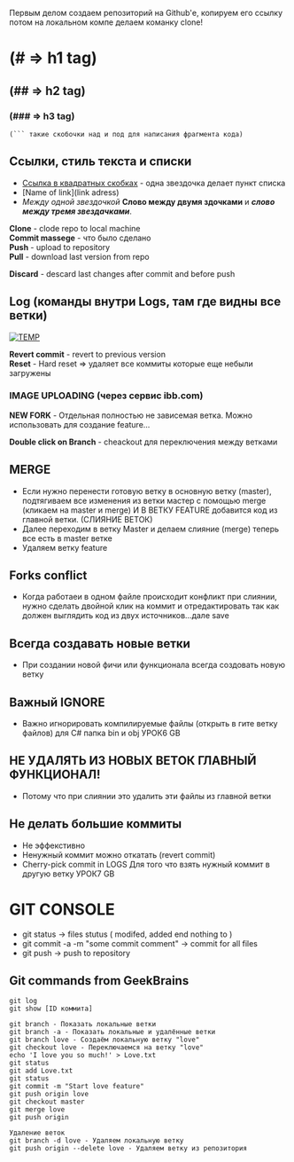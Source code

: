 Первым делом создаем репозиторий на Github'е, копируем его ссылку потом на локальном компе делаем команку clone!

# (# => h1 tag)
## (## => h2 tag)
### (### => h3 tag)



```
(``` такие скобочки над и под для написания фрагмента кода)
```

## Ссылки, стиль текста и списки

* [Ссылка в квадратных скобках](http://www.google.com/) - одна звездочка делает пункт списка
* [Name of link](link adress)
*  *Между одной звездочкой* **Слово между двумя здочками** и ***слово между тремя звездачками***.




**Clone** - clode repo to local machine<br/>
**Commit massege** - что было сделано<br/>
**Push** - upload to repository<br/>
**Pull** - download last version from repo<br/>

**Discard** - descard last changes after commit and before push<br/>

## Log (команды внутри Logs, там где видны все ветки)
<a href="https://ibb.co/diMpaR"><img src="https://image.ibb.co/iOrBpm/TEMP.png" alt="TEMP" border="0"></a>

**Revert commit** - revert to previous version<br/>
**Reset** - Hard reset => удаляет все коммиты которые еще небыли загружены<br/>

### IMAGE UPLOADING  (через сервис ibb.com)

**NEW FORK** - Отдельная полностью не зависемая ветка. Можно использовать для создание feature...<br/>

**Double click on Branch** - cheackout для переключения между ветками

## MERGE  
* Если нужно перенести готовую ветку в основную ветку (master), подтягиваем все изменения из ветки мастер с помощью merge (кликаем на master и merge) И В ВЕТКУ FEATURE добавится код из главной ветки. (СЛИЯНИЕ ВЕТОК)
* Далее переходим в ветку Master и делаем слияние (merge) теперь все есть в master ветке
* Удаляем ветку feature


## Forks conflict
* Когда работаеи в одном файле происходит конфликт при слиянии, нужно сделать двойной клик на коммит и отредактировать так как должен выглядить код из двух источников...дале save

## Всегда создавать новые ветки
* При создании новой фичи или функционала всегда создовать новую ветку

## Важный IGNORE
* Важно игнорировать компилируемые файлы (открыть в гите ветку файлов) для C# папка bin и obj УРОК6 GB

## НЕ УДАЛЯТЬ ИЗ НОВЫХ ВЕТОК ГЛАВНЫЙ ФУНКЦИОНАЛ!
* Потому что при слиянии это удалить эти файлы из главной ветки

## Не делать большие коммиты
* Не эффекстивно
* Ненужный коммит можно откатать (revert commit)
* Cherry-pick commit in LOGS Для того что взять нужный коммит в другую ветку УРОК7 GB


# GIT CONSOLE

* git status -> files stutus ( modifed, added end nothing to )
* git commit -a -m "some commit comment"  -> commit for all files
* git push -> push to repository


## Git commands from GeekBrains
```
git log
git show [ID коммита]

git branch - Показать локальные ветки
git branch -a - Показать локальные и удалённые ветки
git branch love - Создаём локальную ветку "love"
git checkout love - Переключаемся на ветку "love"
echo 'I love you so much!' > Love.txt
git status
git add Love.txt
git status
git commit -m "Start love feature"
git push origin love
git checkout master
git merge love
git push origin

Удаление веток
git branch -d love - Удаляем локальную ветку
git push origin --delete love - Удаляем ветку из репозитория
```












